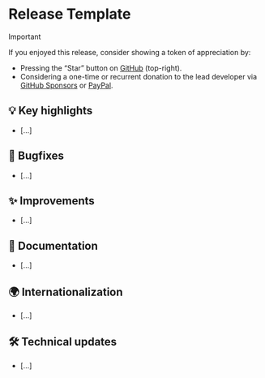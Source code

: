 # Release Template
> [!IMPORTANT]
> If you enjoyed this release, consider showing a token of appreciation by:
> 
> *   Pressing the “Star” button on [GitHub](https://github.com/TriliumNext/Notes) (top-right).
> *   Considering a one-time or recurrent donation to the lead developer via [GitHub Sponsors](https://github.com/sponsors/eliandoran) or [PayPal](https://paypal.me/eliandoran).

## 💡 Key highlights

*   \[…\]

## 🐞 Bugfixes

*   \[…\]

## ✨ Improvements

*   \[…\]

## 📖 Documentation

*   \[…\]

## 🌍 Internationalization

*   \[…\]

## 🛠️ Technical updates

*   \[…\]